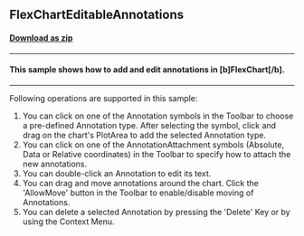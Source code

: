 ## FlexChartEditableAnnotations
#### [Download as zip](https://downgit.github.io/#/home?url=https://github.com/GrapeCity/ComponentOne-UWP-Samples/tree/master/\C1.UWP.FlexChart\CS\FlexChartEditableAnnotations\FlexChartEditableAnnotations)
____
#### This sample shows how to add and edit annotations in [b]FlexChart[/b].
____
Following operations are supported in this sample:

1. You can click on one of the Annotation symbols in the Toolbar to choose a pre-defined Annotation type. After selecting the symbol, click and drag on the chart's PlotArea to add the selected Annotation type.
2. You can click on one of the AnnotationAttachment symbols (Absolute, Data or Relative coordinates) in the Toolbar to specify how to attach the new annotations.
3. You can double-click an Annotation to edit its text.
4. You can drag and move annotations around the chart. Click the 'AllowMove' button in the Toolbar to enable/disable moving of Annotations.
5. You can delete a selected Annotation by pressing the 'Delete' Key or by using the Context Menu.
